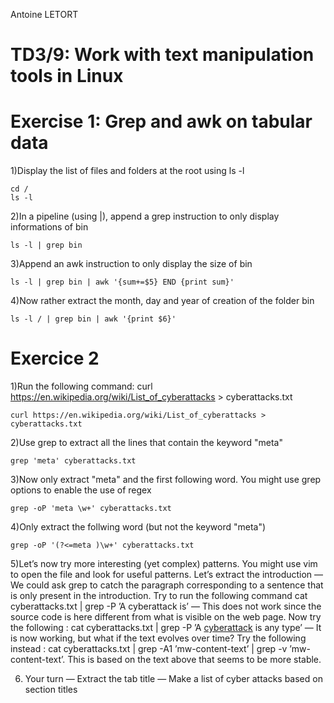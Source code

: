 Antoine LETORT

# TD3/9: Work with text manipulation tools in Linux

# Exercise 1: Grep and awk on tabular data

1)Display the list of files and folders at the root using ls -l
```
cd /
ls -l
```
2)In a pipeline (using |), append a grep instruction to only display informations of bin
```
ls -l | grep bin
```
3)Append an awk instruction to only display the size of bin
```
ls -l | grep bin | awk '{sum+=$5} END {print sum}'
```
4)Now rather extract the month, day and year of creation of the folder bin
```
ls -l / | grep bin | awk '{print $6}'
```

# Exercice 2

1)Run the following command: curl https://en.wikipedia.org/wiki/List_of_cyberattacks > cyberattacks.txt
```
curl https://en.wikipedia.org/wiki/List_of_cyberattacks > cyberattacks.txt
```
2)Use grep to extract all the lines that contain the keyword "meta"
```
grep 'meta' cyberattacks.txt
```
3)Now only extract "meta" and the first following word. You might use grep options to enable the use of regex
```
grep -oP 'meta \w+' cyberattacks.txt 
```
4)Only extract the follwing word (but not the keyword "meta")
```
grep -oP '(?<=meta )\w+' cyberattacks.txt 
```
5)Let’s now try more interesting (yet complex) patterns. You might use vim to open the file and look for useful patterns. Let’s extract the introduction
— We could ask grep to catch the paragraph corresponding to a sentence
that is only present in the introduction. Try to run the following
command cat cyberattacks.txt | grep -P ’A cyberattack is’
— This does not work since the source code is here different from what is visible on the web page. Now try the following : cat cyberattacks.txt |
grep -P ’A <a href="/wiki/Cyberattack" title="Cyberattack">cyberattack</a>
is any type’
— It is now working, but what if the text evolves over time? Try the following instead : cat cyberattacks.txt | grep -A1 ’mw-content-text’ | grep -v ’mw-content-text’. This is based on the text above that seems to be more stable.

6) Your turn
— Extract the tab title
— Make a list of cyber attacks based on section titles
